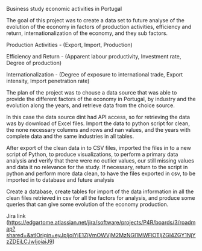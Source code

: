 Business study economic activities in Portugal

The goal of this project was to create a data set to future analyse of the evolution of the economy in factors of production activities, efficiency and return, internationalization of the economy, and they sub factors.


Production Activities - (Export, Import, Production)

Efficiency and Return - (Apparent labour productivity, Investment rate, Degree of production)

Internationalization - (Degree of exposure to international trade, Export intensity, Import penetration rate)


The plan of the project was to chouse a data source that was able to provide the different factors of the economy in Portugal, by industry and the evolution along the years, and retrieve data from the choice source. 

In this case the data source dint had API access, so for retrieving the data was by download of Excel files. Import the data to python script for clean, the none necessary columns and rows and nan values, and the years with complete data and the same industries in all tables.

After export of the clean data in to CSV files, imported the files in to a new script of Python, to produce visualizations, to perform a primary data analysis and verify that there were no outlier values, our still missing values and data it no relevance for the study. If necessary, return to the script in python and perform more data clean, to have the files exported in csv, to be imported in to database and future analysis

Create a database, create tables for import of the data information in all the clean files retrieved in csv for all the factors for analysis, and produce some queries that can give some evolution of the economy production.

Jira link (https://edgartome.atlassian.net/jira/software/projects/P4R/boards/3/roadmap?shared=&atlOrigin=eyJpIjoiYjE1ZjVmOWVjM2MzNGI1MWFlOTljZGI4ZGY1NjYzZDEiLCJwIjoiaiJ9)
